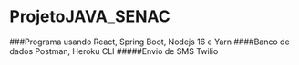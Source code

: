 # ProjetoJAVA_SENAC
###Programa usando React, Spring Boot, Nodejs 16 e Yarn
####Banco de dados Postman, Heroku CLI
#####Envio de SMS Twilio
